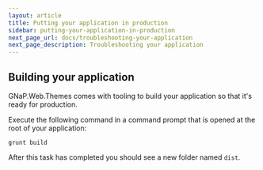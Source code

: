 ```yaml
---
layout: article
title: Putting your application in production
sidebar: putting-your-application-in-production
next_page_url: docs/troubleshooting-your-application
next_page_description: Troubleshooting your application
---
```


## Building your application

GNaP.Web.Themes comes with tooling to build your application so that it's ready for production.

Execute the following command in a command prompt that is opened at the root of your application:

```
grunt build
```

After this task has completed you should see a new folder named `dist`.
